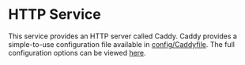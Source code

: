 # HTTP Service

This service provides an HTTP server called Caddy.
Caddy provides a simple-to-use configuration file available in [config/Caddyfile](config/Caddyfile).
The full configuration options can be viewed [here](https://caddyserver.com/docs/getting-started).
